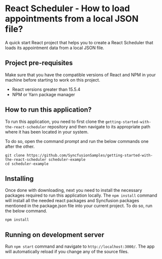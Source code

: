 # React Scheduler - How to load appointments from a local JSON file?
A quick start React project that helps you to create a React Scheduler that loads its appointment data from a local JSON file.

## Project pre-requisites
Make sure that you have the compatible versions of React and NPM in your machine before starting to work on this project.
* React versions greater than 15.5.4
* NPM or Yarn package manager

## How to run this application?
To run this application, you need to first clone the `getting-started-with-the-react-scheduler` repository and then navigate to its appropriate path where it has been located in your system.

To do so, open the command prompt and run the below commands one after the other.

```
git clone https://github.com/SyncfusionSamples/getting-started-with-the-react-scheduler scheduler-example
cd scheduler-example
```

## Installing
Once done with downloading, next you need to install the necessary packages required to run this application locally. The `npm install` command will install all the needed react packages and Syncfusion packages mentioned in the package.json file into your current project. To do so, run the below command.

```
npm install
```

## Running on development server
Run `npm start` command and navigate to `http://localhost:3000/`. The app will automatically reload if you change any of the source files.
